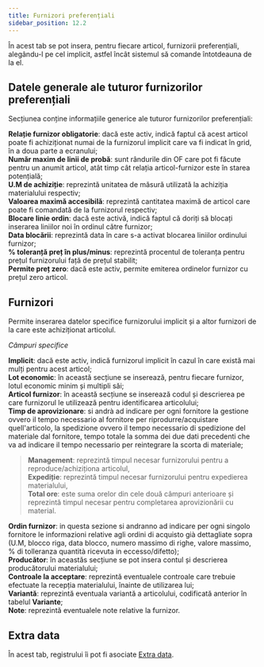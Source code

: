 ```yaml
---
title: Furnizori preferențiali
sidebar_position: 12.2
---
```


În acest tab se pot insera, pentru fiecare articol, furnizorii preferențiali, alegându-l pe cel implicit, astfel încât sistemul să comande întotdeauna de la el.

## Datele generale ale tuturor furnizorilor preferențiali

Secțiunea conține informațiile generice ale tuturor furnizorilor preferențiali:

**Relație furnizor obligatorie**: dacă este activ, indică faptul că acest articol poate fi achiziționat numai de la furnizorul implicit care va fi indicat în grid, în a doua parte a ecranului;  
**Număr maxim de linii de probă**: sunt rândurile din OF care pot fi făcute pentru un anumit articol, atât timp cât relația articol-furnizor este în starea potențială;  
**U.M de achiziție**: reprezintă unitatea de măsură utilizată la achiziția materialului respectiv;  
**Valoarea maximă accesibilă**: reprezintă cantitatea maximă de articol care poate fi comandată de la furnizorul respectiv;  
**Blocare linie ordin**: dacă este activă, indică faptul că doriți să blocați inserarea liniilor noi în ordinul către furnizor;  
**Data blocării**: reprezintă data în care s-a activat blocarea liniilor ordinului furnizor;  
**% toleranță preț în plus/minus**: reprezintă procentul de toleranța pentru prețul furnizorului față de prețul stabilit;  
**Permite preț zero**: dacă este activ, permite emiterea ordinelor furnizor cu prețul zero articol.

## Furnizori

Permite inserarea datelor specifice furnizorului implicit și a altor furnizori de la care este achiziționat articolul.

*Câmpuri specifice*

**Implicit**: dacă este activ, indică furnizorul implicit în cazul în care există mai mulți pentru acest articol;  
**Lot economic**: în această secțiune se inserează, pentru fiecare furnizor, lotul economic minim și multipli săi;  
**Articol furnizor**: în această secțiune se inserează codul și descrierea pe care furnizorul le utilizează pentru identificarea articolului;  
**Timp de aprovizionare**: si andrà ad indicare per ogni fornitore la gestione ovvero il tempo necessario al fornitore per riprodurre/acquistare quell'articolo, la spedizione ovvero il tempo necessario di spedizione del materiale dal fornitore, tempo totale la somma dei due dati precedenti che va ad indicare il tempo necessario per reintegrare la scorta di materiale;
> **Management**: reprezintă timpul necesar furnizorului pentru a reproduce/achiziționa articolul,  
**Expediție**: reprezintă timpul necesar furnizorului pentru expedierea materialului,  
**Total ore**: este suma orelor din cele două câmpuri anterioare și reprezintă timpul necesar pentru completarea aprovizionării cu material.  

**Ordin furnizor**: in questa sezione si andranno ad indicare per ogni singolo fornitore le informazioni relative agli ordini di acquisto già dettagliate sopra (U.M, blocco riga, data blocco, numero massimo di righe, valore massimo, % di tolleranza quantità ricevuta in eccesso/difetto);  
**Producător**: în aceastăs secțiune se pot insera contul și descrierea producătorului materialului;   
**Controale la acceptare**: reprezintă eventualele controale care trebuie efectuate la recepția materialului, înainte de utilizarea lui;  
**Variantă**: reprezintă eventuala variantă a articolului, codificată anterior în tabelul **Variante**;  
**Note**: reprezintă eventualele note relative la furnizor.

## Extra data
În acest tab, registrului îi pot fi asociate [Extra data](/docs/configurations/utility/extra-data/extradata/new-extradata-simple).